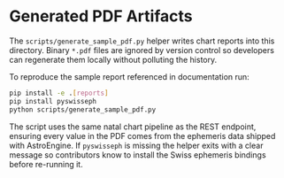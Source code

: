 # Generated PDF Artifacts

The ``scripts/generate_sample_pdf.py`` helper writes chart reports into
this directory. Binary ``*.pdf`` files are ignored by version control so
developers can regenerate them locally without polluting the history.

To reproduce the sample report referenced in documentation run:

```bash
pip install -e .[reports]
pip install pyswisseph
python scripts/generate_sample_pdf.py
```

The script uses the same natal chart pipeline as the REST endpoint,
ensuring every value in the PDF comes from the ephemeris data shipped
with AstroEngine. If ``pyswisseph`` is missing the helper exits with a
clear message so contributors know to install the Swiss ephemeris
bindings before re-running it.
